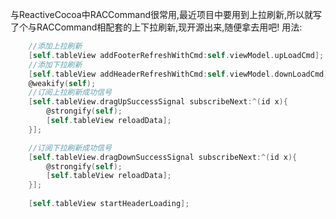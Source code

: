 与ReactiveCocoa中RACCommand很常用,最近项目中要用到上拉刷新,所以就写了个与RACCommand相配套的上下拉刷新,现开源出来,随便拿去用吧!
用法:
```objective-C
    //添加上拉刷新
    [self.tableView addFooterRefreshWithCmd:self.viewModel.upLoadCmd];
    //添加下拉刷新
    [self.tableView addHeaderRefreshWithCmd:self.viewModel.downLoadCmd];
    @weakify(self);
    //订阅上拉刷新成功信号
    [self.tableView.dragUpSuccessSignal subscribeNext:^(id x){
        @strongify(self);
        [self.tableView reloadData];
    }];

    //订阅下拉刷新成功信号
    [self.tableView.dragDownSuccessSignal subscribeNext:^(id x){
        @strongify(self);
        [self.tableView reloadData];
    }];
    
    [self.tableView startHeaderLoading];
```
